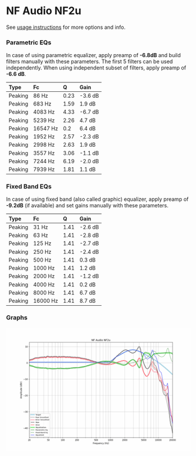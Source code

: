 # NF Audio NF2u
See [usage instructions](https://github.com/jaakkopasanen/AutoEq#usage) for more options and info.

### Parametric EQs
In case of using parametric equalizer, apply preamp of **-6.8dB** and build filters manually
with these parameters. The first 5 filters can be used independently.
When using independent subset of filters, apply preamp of **-6.6 dB**.

| Type    | Fc       |    Q | Gain    |
|:--------|:---------|:-----|:--------|
| Peaking | 86 Hz    | 0.23 | -3.6 dB |
| Peaking | 683 Hz   | 1.59 | 1.9 dB  |
| Peaking | 4083 Hz  | 4.33 | -6.7 dB |
| Peaking | 5239 Hz  | 2.26 | 4.7 dB  |
| Peaking | 16547 Hz | 0.2  | 6.4 dB  |
| Peaking | 1952 Hz  | 2.57 | -2.3 dB |
| Peaking | 2998 Hz  | 2.63 | 1.9 dB  |
| Peaking | 3557 Hz  | 3.06 | -1.1 dB |
| Peaking | 7244 Hz  | 6.19 | -2.0 dB |
| Peaking | 7939 Hz  | 1.81 | 1.1 dB  |

### Fixed Band EQs
In case of using fixed band (also called graphic) equalizer, apply preamp of **-9.2dB**
(if available) and set gains manually with these parameters.

| Type    | Fc       |    Q | Gain    |
|:--------|:---------|:-----|:--------|
| Peaking | 31 Hz    | 1.41 | -2.6 dB |
| Peaking | 63 Hz    | 1.41 | -2.8 dB |
| Peaking | 125 Hz   | 1.41 | -2.7 dB |
| Peaking | 250 Hz   | 1.41 | -2.4 dB |
| Peaking | 500 Hz   | 1.41 | 0.3 dB  |
| Peaking | 1000 Hz  | 1.41 | 1.2 dB  |
| Peaking | 2000 Hz  | 1.41 | -1.2 dB |
| Peaking | 4000 Hz  | 1.41 | 0.2 dB  |
| Peaking | 8000 Hz  | 1.41 | 6.7 dB  |
| Peaking | 16000 Hz | 1.41 | 8.7 dB  |

### Graphs
![](./NF%20Audio%20NF2u.png)